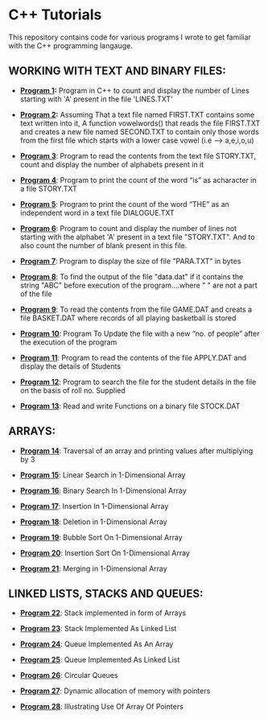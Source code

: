 # C++ Tutorials

This repository contains code for various programs I wrote to get familiar with the C++ programming langauge.

## WORKING WITH TEXT AND BINARY FILES:

* **[Program 1](https://github.com/foo-bar-omastar/c-plusplus-tutorials/blob/master/Program_1.CPP):** Program in C++ to count and display the number of Lines starting with 'A' present in the file 'LINES.TXT’

* **[Program 2](https://github.com/foo-bar-omastar/c-plusplus-tutorials/blob/master/Program_2.CPP):** Assuming That a text file named FIRST.TXT contains some text written into it, A function vowelwords() that reads the file FIRST.TXT and creates a new file named SECOND.TXT to contain only those words from the first file which starts with a lower case vowel (i.e --> a,e,i,o,u)

* **[Program 3](https://github.com/foo-bar-omastar/c-plusplus-tutorials/blob/master/Program_3.CPP)**: Program to read the contents from the text file STORY.TXT, count and display the number of alphabets present in it

* **[Program 4](https://github.com/foo-bar-omastar/c-plusplus-tutorials/blob/master/Program_4.CPP)**: Program to print the count of the word “is” as acharacter in a file STORY.TXT

* **[Program 5](https://github.com/foo-bar-omastar/c-plusplus-tutorials/blob/master/Program_5.CPP)**: Program to print the count of the word “THE” as an independent word in a text file DIALOGUE.TXT

* **[Program 6](https://github.com/foo-bar-omastar/c-plusplus-tutorials/blob/master/Program_6.CPP)**: Program to count and display the number of lines not starting with the alphabet 'A' present in a text file "STORY.TXT". And to also count the number of blank present in this file.


* **[Program 7](https://github.com/foo-bar-omastar/c-plusplus-tutorials/blob/master/Program_7.CPP)**: Program to display the size of file "PARA.TXT" in bytes

* **[Program 8](https://github.com/foo-bar-omastar/c-plusplus-tutorials/blob/master/Program_8.CPP)**: To find the output of the file "data.dat" if it contains the string "ABC" before execution of the program....where " " are not a part of the file

* **[Program 9](https://github.com/foo-bar-omastar/c-plusplus-tutorials/blob/master/Program_9.CPP)**: To read the contents from the file GAME.DAT and creats a file BASKET.DAT where records of all playing basketball is stored

* **[Program 10](https://github.com/foo-bar-omastar/c-plusplus-tutorials/blob/master/Program_10.CPP)**: Program To Update the file with a new “no. of people” after the execution of the program

* **[Program 11](https://github.com/foo-bar-omastar/c-plusplus-tutorials/blob/master/Program_11.CPP)**: Program to read the contents of the file APPLY.DAT and display the details of Students

* **[Program 12](https://github.com/foo-bar-omastar/c-plusplus-tutorials/blob/master/Program_12.CPP)**: Program to search the file for the student details in the file on the basis of roll no. Supplied

* **[Program 13](https://github.com/foo-bar-omastar/c-plusplus-tutorials/blob/master/Program_13.CPP)**: Read and write Functions on a binary file STOCK.DAT

## ARRAYS:

* **[Program 14](https://github.com/foo-bar-omastar/c-plusplus-tutorials/blob/master/Program_14.CPP)**: Traversal of an array and printing values after multiplying by 3

* **[Program 15](https://github.com/foo-bar-omastar/c-plusplus-tutorials/blob/master/Program_15.CPP)**: Linear Search in 1-Dimensional Array

* **[Program 16](https://github.com/foo-bar-omastar/c-plusplus-tutorials/blob/master/Program_16.CPP)**: Binary Search In 1-Dimensional Array

* **[Program 17](https://github.com/foo-bar-omastar/c-plusplus-tutorials/blob/master/Program_17.CPP)**: Insertion In 1-Dimensional Array

* **[Program 18](https://github.com/foo-bar-omastar/c-plusplus-tutorials/blob/master/Program_18.CPP)**: Deletion in 1-Dimensional Array

* **[Program 19](https://github.com/foo-bar-omastar/c-plusplus-tutorials/blob/master/Program_19.CPP)**: Bubble Sort On 1-Dimensional Array

* **[Program 20](https://github.com/foo-bar-omastar/c-plusplus-tutorials/blob/master/Program_20.CPP)**: Insertion Sort On 1-Dimensional Array

* **[Program 21](https://github.com/foo-bar-omastar/c-plusplus-tutorials/blob/master/Program_21.CPP)**: Merging in 1-Dimensional Array

## LINKED LISTS, STACKS AND QUEUES:

* **[Program 22](https://github.com/foo-bar-omastar/c-plusplus-tutorials/blob/master/Program_22.CPP)**: Stack implemented in form of Arrays

* **[Program 23](https://github.com/foo-bar-omastar/c-plusplus-tutorials/blob/master/Program_23.CPP)**: Stack Implemented As Linked List

* **[Program 24](https://github.com/foo-bar-omastar/c-plusplus-tutorials/blob/master/Program_24.CPP)**: Queue Implemented As An Array

* **[Program 25](https://github.com/foo-bar-omastar/c-plusplus-tutorials/blob/master/Program_25.CPP)**: Queue Implemented As Linked List

* **[Program 26](https://github.com/foo-bar-omastar/c-plusplus-tutorials/blob/master/Program_26.CPP)**: Circular Queues

* **[Program 27](https://github.com/foo-bar-omastar/c-plusplus-tutorials/blob/master/Program_27.CPP)**: Dynamic allocation of memory with pointers

* **[Program 28](https://github.com/foo-bar-omastar/c-plusplus-tutorials/blob/master/Program_28.CPP)**: Illustrating Use Of Array Of Pointers



